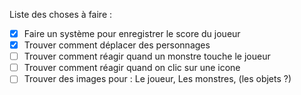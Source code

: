 Liste des choses à faire :
- [x] Faire un système pour enregistrer le score du joueur
- [x] Trouver comment déplacer des personnages
- [ ] Trouver comment réagir quand un monstre touche le joueur
- [ ] Trouver comment réagir quand on clic sur une icone
- [ ] Trouver des images pour : Le joueur, Les monstres, (les objets ?)
